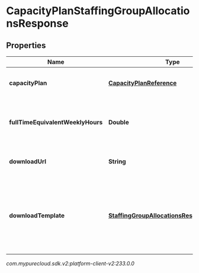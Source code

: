 # CapacityPlanStaffingGroupAllocationsResponse


## Properties

| Name | Type | Description | Notes |
| ------------ | ------------- | ------------- | ------------- |
| **capacityPlan** | [**CapacityPlanReference**](CapacityPlanReference) | The capacity plan to which the staffing groups belong |  |
| **fullTimeEquivalentWeeklyHours** | **Double** | The weekly hours used to calculate full time equivalent agents |  |
| **downloadUrl** | **String** | The URL to download the staffing group allocations |  |
| **downloadTemplate** | [**StaffingGroupAllocationsResponseTemplate**](StaffingGroupAllocationsResponseTemplate) | Staffing groups allocation results always come through downloadUrl, the schema included here is just for documentation |  [optional] |




_com.mypurecloud.sdk.v2:platform-client-v2:233.0.0_

